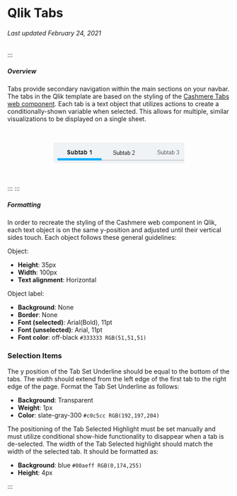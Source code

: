 # Qlik Tabs

###### Last updated February 24, 2021

:::

##### Overview

Tabs provide secondary navigation within the main sections on your navbar.
The tabs in the Qlik template are based on the styling of the [Cashmere Tabs web component](/web/components/tabs/examples).
Each tab is a text object that utilizes actions to create a conditionally-shown variable when selected. This allows for multiple, similar visualizations to be displayed on a single sheet.

<div style="text-align:center"><br>

![Qlik Tabs](./assets/analytics/qlik/qlik-tabs.PNG "Qlik Tabs")

</div><br>

:::
:::

##### Formatting

In order to recreate the styling of the Cashmere web component in Qlik, each text object is on the same y-position and adjusted until their vertical sides touch.
Each object follows these general guidelines:

Object:
- **Height**: 35px
- **Width**: 100px
- **Text alignment**: Horizontal

Object label:
- **Background**: None
- **Border**: None
- **Font (selected)**: Arial(Bold), 11pt
- **Font (unselected)**: Arial, 11pt
- **Font color**: off-black `#333333 RGB(51,51,51)`

### Selection Items

The y position of the Tab Set Underline should be equal to the bottom of the tabs. The width should extend from the left edge of the first tab to the right edge of the page.
Format the Tab Set Underline as follows:

- **Background**: Transparent
- **Weight**: 1px
- **Color**: slate-gray-300 `#c0c5cc RGB(192,197,204)`

The positioning of the Tab Selected Highlight must be set manually and must utilize conditional show-hide functionality to disappear when a tab is de-selected. The width of the Tab Selected highlight should match the width of the selected tab.
It should be formatted as:

- **Background**: blue `#00aeff RGB(0,174,255)`
- **Height**: 4px

:::
